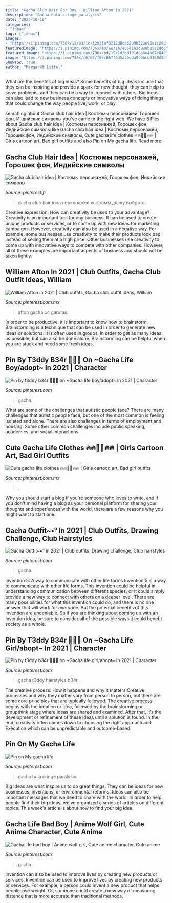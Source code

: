 ```yaml
---
title: "Gacha Club Hair For Boy - William Afton In 2021"
description: "Gacha hula cringe paralysis"
date: "2023-10-19"
categories:
- "ideas"
tags: ["ideas"]
images:
- "https://i.pinimg.com/736x/12/93/1e/12931ef8212d0ca6209b528e95a1c29d.jpg"
featuredImage: "https://i.pinimg.com/736x/e0/6e/1a/e06e1a3c98ab8512dd6f96cfe7e8810b.jpg"
featured_image: "https://i.pinimg.com/736x/bd/19/1d/bd191dda0e4a67e8493ccbc4c654447b.jpg"
image: "https://i.pinimg.com/736x/c6/67/f6/c667f6d5a30dda9c6bcb6168d2d7c736.jpg"
ShowToc: true
author: "Margaret Littel"
---
```



What are the benefits of big ideas?
Some benefits of big ideas include that they can be inspiring and provide a spark for new thought, they can help to solve problems, and they can be a way to connect with others. Big ideas can also lead to new business concepts or innovative ways of doing things that could change the way people live, work, or play.

	

		
searching about Gacha club hair idea | Костюмы персонажей, Горошек фон, Индийские символы you've came to the right web. We have 8 Pics about Gacha club hair idea | Костюмы персонажей, Горошек фон, Индийские символы like Gacha club hair idea | Костюмы персонажей, Горошек фон, Индийские символы, Cute gacha life clothes 🔥🔥🥰😊🔥🔥 | Girls cartoon art, Bad girl outfits and also Pin on My gacha life. Read more:
		
    
## Gacha Club Hair Idea | Костюмы персонажей, Горошек фон, Индийские символы

<img loading=lazy src="https://i.pinimg.com/736x/b3/e7/06/b3e70601a9e95b82473a78f20f6549ca.jpg" onerror="this.onerror=null;this.src='https://tse3.mm.bing.net/th?id=OIP.UegShKbCbgVtVwJSm9iqWAHaHS&amp;pid=15.1';" alt="Gacha club hair idea | Костюмы персонажей, Горошек фон, Индийские символы">

_Source: pinterest.fr_

>gacha club hair idea персонажей костюмы доску выбрать. 

	

Creative expression: How can creativity be used to your advantage?
Creativity is an important tool for any business. It can be used to create unique products or services, or to come up with new ideas for marketing campaigns. However, creativity can also be used in a negative way. For example, some businesses use creativity to make their products look bad instead of selling them at a high price. Other businesses use creativity to come up with innovative ways to compete with other companies. However, all of these examples are important aspects of business and should not be taken lightly.

    
## William Afton In 2021 | Club Outfits, Gacha Club Outfit Ideas, William

<img loading=lazy src="https://i.pinimg.com/736x/12/93/1e/12931ef8212d0ca6209b528e95a1c29d.jpg" onerror="this.onerror=null;this.src='https://tse4.mm.bing.net/th?id=OIP.1zTHNndz1BEDobv-2tFM8gHaLg&amp;pid=15.1';" alt="William Afton in 2021 | Club outfits, Gacha club outfit ideas, William">

_Source: pinterest.com.mx_

>afton gacha oc garotas. 

	

In order to be productive, it is important to know how to brainstorm. Brainstorming is a technique that can be used in order to generate new ideas or solutions. It is often used in groups, in order to get as many ideas as possible, but can also be done alone. Brainstorming can be helpful when you are stuck and need some fresh ideas.

    
## Pin By T3ddy B34r 🐻🧸💞 On ~Gacha Life Boy/adopt~ In 2021 | Character

<img loading=lazy src="https://i.pinimg.com/736x/e0/6e/1a/e06e1a3c98ab8512dd6f96cfe7e8810b.jpg" onerror="this.onerror=null;this.src='https://tse2.mm.bing.net/th?id=OIP.Pkt76oyA4pkhsVgO34ho1wHaNR&amp;pid=15.1';" alt="Pin by t3ddy b34r 🐻🧸💞 on ~Gacha life boy/adopt~ in 2021 | Character">

_Source: pinterest.com_

>gacha. 

	

What are some of the challenges that autistic people face?
There are many challenges that autistic people face, but one of the most common is feeling isolated and alone. There are also challenges in terms of employment and housing. Some other common challenges include public speaking, academics, and social interactions.

    
## Cute Gacha Life Clothes 🔥🔥🥰😊🔥🔥 | Girls Cartoon Art, Bad Girl Outfits

<img loading=lazy src="https://i.pinimg.com/736x/bd/19/1d/bd191dda0e4a67e8493ccbc4c654447b.jpg" onerror="this.onerror=null;this.src='https://tse2.mm.bing.net/th?id=OIP.URs-LF_t2bpIDAE14Z4RQwHaGm&amp;pid=15.1';" alt="Cute gacha life clothes 🔥🔥🥰😊🔥🔥 | Girls cartoon art, Bad girl outfits">

_Source: pinterest.com.mx_

>. 

	

Why you should start a blog
If you're someone who loves to write, and if you don't mind having a blog as your personal platform for sharing your thoughts and experiences with the world, there are a few reasons why you might want to start one.

    
## Gacha Outfit~•° In 2021 | Club Outfits, Drawing Challenge, Club Hairstyles

<img loading=lazy src="https://i.pinimg.com/736x/c6/67/f6/c667f6d5a30dda9c6bcb6168d2d7c736.jpg" onerror="this.onerror=null;this.src='https://tse4.mm.bing.net/th?id=OIP.tCqnjdiiafTyCeiFQZ8k-QHaHQ&amp;pid=15.1';" alt="Gacha Outfit~•° in 2021 | Club outfits, Drawing challenge, Club hairstyles">

_Source: pinterest.com_

>gacha. 

	

Invention 5: A way to communicate with other life forms
Invention 5 is a way to communicate with other life forms. This invention could be helpful in understanding communication between different species, or it could simply provide a new way to connect with others on a deeper level. There are many possibilities for what this invention could do, and there is no one answer that will work for everyone. But the potential benefits of this invention are undeniable. So if you are thinking about coming up with an Invention idea, be sure to consider all of the possible ways it could benefit society as a whole.

    
## Pin By T3ddy B34r 🐻🧸💞 On ~Gacha Life Girl/abopt~ In 2021 | Character

<img loading=lazy src="https://i.pinimg.com/736x/09/73/e3/0973e3d3a1f5cc594238f9c49df604f9.jpg" onerror="this.onerror=null;this.src='https://tse1.mm.bing.net/th?id=OIP.jcAehofeDn8vcRWqLVtBFQHaKx&amp;pid=15.1';" alt="Pin by t3ddy b34r 🐻🧸💞 on ~Gacha life girl/abopt~ in 2021 | Character">

_Source: pinterest.com_

>gacha t3ddy hairstyles b34r. 

	

The creative process: How it happens and why it matters
Creative processes and why they matter vary from person to person, but there are some core principles that are typically followed. The creative process begins with the ideation or idea, followed by the brainstorming or groupthink stage where ideas are shared and examined. After that, it’s the development or refinement of these ideas until a solution is found. In the end, creativity often comes down to choosing the right approach and Execution which can be unpredictable and outcome-based.

    
## Pin On My Gacha Life

<img loading=lazy src="https://i.pinimg.com/736x/a5/88/32/a58832b4ab527fa2a9183ae6dc0152d5.jpg" onerror="this.onerror=null;this.src='https://tse3.mm.bing.net/th?id=OIP.kw7gF31ODqxNkJxvBoB4KwHaFj&amp;pid=15.1';" alt="Pin on My gacha life">

_Source: pinterest.com_

>gacha hula cringe paralysis. 

	

Big Ideas are what inspire us to do great things. They can be ideas for new businesses, inventions, or environmental reforms. Ideas can also be important messages that we need to share with the world. In order to help people find their big ideas, we've organized a series of articles on different topics. This week's article is about how to find your big idea.

    
## Gacha Life Bad Boy | Anime Wolf Girl, Cute Anime Character, Cute Anime

<img loading=lazy src="https://i.pinimg.com/736x/a9/2d/a5/a92da56f5ad373c9eaad04abcb1f4876.jpg" onerror="this.onerror=null;this.src='https://tse1.mm.bing.net/th?id=OIP.hc4nU844-fRTUGfOaRgUnQHaNI&amp;pid=15.1';" alt="Gacha life bad boy | Anime wolf girl, Cute anime character, Cute anime">

_Source: pinterest.com_

>gacha. 

	

Invention can also be used to improve lives by creating new products or services.
Invention can be used to improve lives by creating new products or services. For example, a person could invent a new product that helps people lose weight. Or, someone could create a new way of measuring distance that is more accurate than traditional methods.

